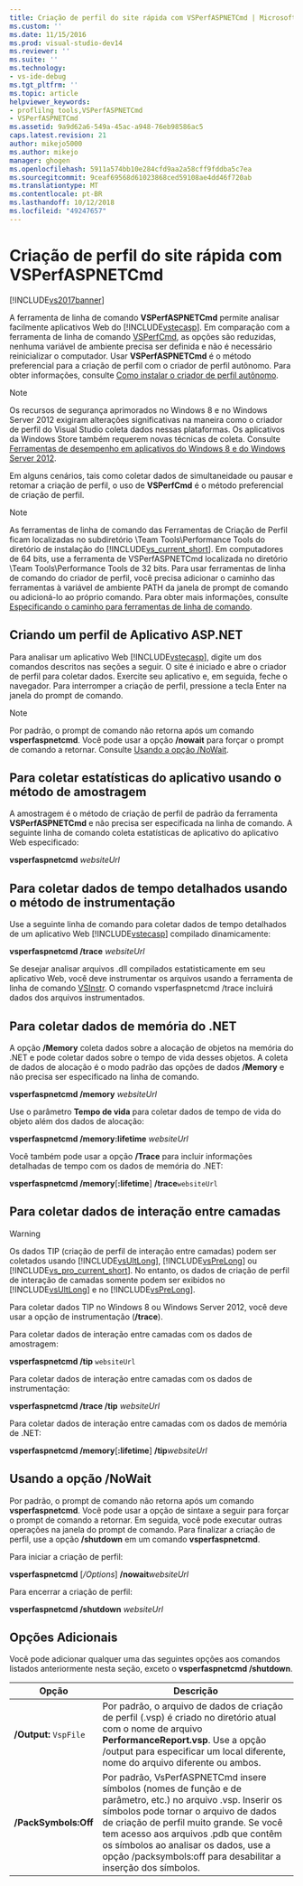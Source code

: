 ```yaml
---
title: Criação de perfil do site rápida com VSPerfASPNETCmd | Microsoft Docs
ms.custom: ''
ms.date: 11/15/2016
ms.prod: visual-studio-dev14
ms.reviewer: ''
ms.suite: ''
ms.technology:
- vs-ide-debug
ms.tgt_pltfrm: ''
ms.topic: article
helpviewer_keywords:
- proflilng tools,VSPerfASPNETCmd
- VSPerfASPNETCmd
ms.assetid: 9a9d62a6-549a-45ac-a948-76eb98586ac5
caps.latest.revision: 21
author: mikejo5000
ms.author: mikejo
manager: ghogen
ms.openlocfilehash: 5911a574bb10e284cfd9aa2a58cff9fddba5c7ea
ms.sourcegitcommit: 9ceaf69568d61023868ced59108ae4dd46f720ab
ms.translationtype: MT
ms.contentlocale: pt-BR
ms.lasthandoff: 10/12/2018
ms.locfileid: "49247657"
---
```

# <a name="rapid-web-site-profiling-with-vsperfaspnetcmd"></a>Criação de perfil do site rápida com VSPerfASPNETCmd
[!INCLUDE[vs2017banner](../includes/vs2017banner.md)]

A ferramenta de linha de comando **VSPerfASPNETCmd** permite analisar facilmente aplicativos Web do [!INCLUDE[vstecasp](../includes/vstecasp-md.md)]. Em comparação com a ferramenta de linha de comando [VSPerfCmd](../profiling/vsperfcmd.md), as opções são reduzidas, nenhuma variável de ambiente precisa ser definida e não é necessário reinicializar o computador. Usar **VSPerfASPNETCmd** é o método preferencial para a criação de perfil com o criador de perfil autônomo. Para obter informações, consulte [Como instalar o criador de perfil autônomo](../profiling/how-to-install-the-stand-alone-profiler.md).  
  
> [!NOTE]
>  Os recursos de segurança aprimorados no Windows 8 e no Windows Server 2012 exigiram alterações significativas na maneira como o criador de perfil do Visual Studio coleta dados nessas plataformas. Os aplicativos da Windows Store também requerem novas técnicas de coleta. Consulte [Ferramentas de desempenho em aplicativos do Windows 8 e do Windows Server 2012](../profiling/performance-tools-on-windows-8-and-windows-server-2012-applications.md).  
  
 Em alguns cenários, tais como coletar dados de simultaneidade ou pausar e retomar a criação de perfil, o uso de **VSPerfCmd** é o método preferencial de criação de perfil.  
  
> [!NOTE]
>  As ferramentas de linha de comando das Ferramentas de Criação de Perfil ficam localizadas no subdiretório \Team Tools\Performance Tools do diretório de instalação do [!INCLUDE[vs_current_short](../includes/vs-current-short-md.md)]. Em computadores de 64 bits, use a ferramenta de VSPerfASPNETCmd localizada no diretório \Team Tools\Performance Tools de 32 bits. Para usar ferramentas de linha de comando do criador de perfil, você precisa adicionar o caminho das ferramentas à variável de ambiente PATH da janela de prompt de comando ou adicioná-lo ao próprio comando. Para obter mais informações, consulte [Especificando o caminho para ferramentas de linha de comando](../profiling/specifying-the-path-to-profiling-tools-command-line-tools.md).  
  
## <a name="profiling-an-aspnet-application"></a>Criando um perfil de Aplicativo ASP.NET  
 Para analisar um aplicativo Web [!INCLUDE[vstecasp](../includes/vstecasp-md.md)], digite um dos comandos descritos nas seções a seguir. O site é iniciado e abre o criador de perfil para coletar dados. Exercite seu aplicativo e, em seguida, feche o navegador. Para interromper a criação de perfil, pressione a tecla Enter na janela do prompt de comando.  
  
> [!NOTE]
>  Por padrão, o prompt de comando não retorna após um comando **vsperfaspnetcmd**. Você pode usar a opção **/nowait** para forçar o prompt de comando a retornar. Consulte [Usando a opção /NoWait](#UsingNoWait).  
  
## <a name="to-collect-application-statistics-by-using-the-sampling-method"></a>Para coletar estatísticas do aplicativo usando o método de amostragem  
 A amostragem é o método de criação de perfil de padrão da ferramenta **VSPerfASPNETCmd** e não precisa ser especificada na linha de comando. A seguinte linha de comando coleta estatísticas de aplicativo do aplicativo Web especificado:  
  
 **vsperfaspnetcmd**  *websiteUrl*  
  
## <a name="to-collect-detailed-timing-data-by-using-the-instrumentation-method"></a>Para coletar dados de tempo detalhados usando o método de instrumentação  
 Use a seguinte linha de comando para coletar dados de tempo detalhados de um aplicativo Web [!INCLUDE[vstecasp](../includes/vstecasp-md.md)] compilado dinamicamente:  
  
 **vsperfaspnetcmd /trace**  *websiteUrl*  
  
 Se desejar analisar arquivos .dll compilados estatisticamente em seu aplicativo Web, você deve instrumentar os arquivos usando a ferramenta de linha de comando [VSInstr](../profiling/vsinstr.md). O comando vsperfaspnetcmd /trace incluirá dados dos arquivos instrumentados.  
  
## <a name="to-collect-net-memory-data"></a>Para coletar dados de memória do .NET  
 A opção **/Memory** coleta dados sobre a alocação de objetos na memória do .NET e pode coletar dados sobre o tempo de vida desses objetos. A coleta de dados de alocação é o modo padrão das opções de dados **/Memory** e não precisa ser especificado na linha de comando.  
  
 **vsperfaspnetcmd /memory** *websiteUrl*  
  
 Use o parâmetro **Tempo de vida** para coletar dados de tempo de vida do objeto além dos dados de alocação:  
  
 **vsperfaspnetcmd /memory:lifetime** *websiteUrl*  
  
 Você também pode usar a opção **/Trace** para incluir informações detalhadas de tempo com os dados de memória do .NET:  
  
 **vsperfaspnetcmd /memory**[**:lifetime**] **/trace**`websiteUrl`  
  
## <a name="to-collect-tier-interaction-data"></a>Para coletar dados de interação entre camadas  
  
> [!WARNING]
>  Os dados TIP (criação de perfil de interação entre camadas) podem ser coletados usando [!INCLUDE[vsUltLong](../includes/vsultlong-md.md)], [!INCLUDE[vsPreLong](../includes/vsprelong-md.md)] ou [!INCLUDE[vs_pro_current_short](../includes/vs-pro-current-short-md.md)]. No entanto, os dados de criação de perfil de interação de camadas somente podem ser exibidos no [!INCLUDE[vsUltLong](../includes/vsultlong-md.md)] e no [!INCLUDE[vsPreLong](../includes/vsprelong-md.md)].  
>   
>  Para coletar dados TIP no Windows 8 ou Windows Server 2012, você deve usar a opção de instrumentação (**/trace**).  
  
 Para coletar dados de interação entre camadas com os dados de amostragem:  
  
 **vsperfaspnetcmd /tip** `websiteUrl`  
  
 Para coletar dados de interação entre camadas com os dados de instrumentação:  
  
 **vsperfaspnetcmd /trace /tip** *websiteUrl*  
  
 Para coletar dados de interação entre camadas com os dados de memória de .NET:  
  
 **vsperfaspnetcmd /memory**[**:lifetime**] **/tip**_websiteUrl_  
  
##  <a name="UsingNoWait"></a> Usando a opção /NoWait  
 Por padrão, o prompt de comando não retorna após um comando **vsperfaspnetcmd**. Você pode usar a opção de sintaxe a seguir para forçar o prompt de comando a retornar. Em seguida, você pode executar outras operações na janela do prompt de comando. Para finalizar a criação de perfil, use a opção **/shutdown** em um comando **vsperfaspnetcmd**.  
  
 Para iniciar a criação de perfil:  
  
 **vsperfaspnetcmd** [*/Options*] **/nowait**_websiteUrl_  
  
 Para encerrar a criação de perfil:  
  
 **vsperfaspnetcmd /shutdown** *websiteUrl*  
  
## <a name="additional-options"></a>Opções Adicionais  
 Você pode adicionar qualquer uma das seguintes opções aos comandos listados anteriormente nesta seção, exceto o **vsperfaspnetcmd /shutdown**.  
  
|Opção|Descrição|  
|------------|-----------------|  
|**/Output:** `VspFile`|Por padrão, o arquivo de dados de criação de perfil (.vsp) é criado no diretório atual com o nome de arquivo **PerformanceReport.vsp**. Use a opção /output para especificar um local diferente, nome do arquivo diferente ou ambos.|  
|**/PackSymbols:Off**|Por padrão, VsPerfASPNETCmd insere símbolos (nomes de função e de parâmetro, etc.) no arquivo .vsp. Inserir os símbolos pode tornar o arquivo de dados de criação de perfil muito grande. Se você tem acesso aos arquivos .pdb que contêm os símbolos ao analisar os dados, use a opção /packsymbols:off para desabilitar a inserção dos símbolos.|



